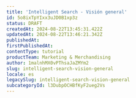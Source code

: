 ```yaml
---
title: 'Intelligent Search - Visión general'
id: 5o8ixTpYIxx3uJD0B1xp3z
status: DRAFT
createdAt: 2024-08-22T13:45:31.422Z
updatedAt: 2024-08-22T13:46:21.342Z
publishedAt: 
firstPublishedAt: 
contentType: tutorial
productTeam: Marketing & Merchandising
author: 1malnhMX0vPThsaJaZMYm2
slug: intelligent-search-vision-general
locale: es
legacySlug: intelligent-search-vision-general
subcategoryId: l3DubpOCHBfKyF2ueg2Vs
---
```



